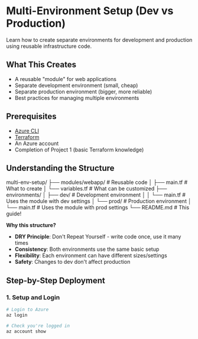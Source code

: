 # Multi-Environment Setup (Dev vs Production)

Learn how to create separate environments for development and production using reusable infrastructure code.

## What This Creates
- A reusable "module" for web applications
- Separate development environment (small, cheap)
- Separate production environment (bigger, more reliable)
- Best practices for managing multiple environments

## Prerequisites
- [Azure CLI](https://docs.microsoft.com/en-us/cli/azure/install-azure-cli)
- [Terraform](https://learn.hashicorp.com/tutorials/terraform/install-cli)
- An Azure account
- Completion of Project 1 (basic Terraform knowledge)

## Understanding the Structure
multi-env-setup/
├── modules/webapp/          # Reusable code
│   ├── main.tf             # What to create
│   └── variables.tf        # What can be customized
├── environments/
│   ├── dev/                # Development environment
│   │   └── main.tf         # Uses the module with dev settings
│   └── prod/               # Production environment
│       └── main.tf         # Uses the module with prod settings
└── README.md               # This guide!

**Why this structure?**
- **DRY Principle**: Don't Repeat Yourself - write code once, use it many times
- **Consistency**: Both environments use the same basic setup
- **Flexibility**: Each environment can have different sizes/settings
- **Safety**: Changes to dev don't affect production

## Step-by-Step Deployment

### 1. Setup and Login
```bash
# Login to Azure
az login

# Check you're logged in
az account show